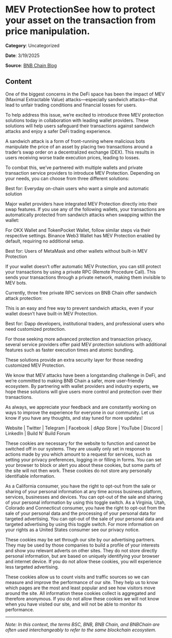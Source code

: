 # MEV ProtectionSee how to protect your asset on the transaction from price manipulation.

**Category**: Uncategorized

**Date**: 3/19/2025

**Source**: [BNB Chain Blog](https://www.bnbchain.org/en/blog/protecting-users-from-sandwich-attacks-bnb-chain-introduces-mev-protection-with-several-wallets)

## Content

One of the biggest concerns in the DeFi space has been the impact of MEV (Maximal Extractable Value) attacks—especially sandwich attacks—that lead to unfair trading conditions and financial losses for users.

To help address this issue, we’re excited to introduce three MEV protection solutions today in collaboration with leading wallet providers. These solutions will help users safeguard their transactions against sandwich attacks and enjoy a safer DeFi trading experience.

A sandwich attack is a form of front-running where malicious bots manipulate the price of an asset by placing two transactions around a trader’s swap order on a decentralized exchange (DEX). This results in users receiving worse trade execution prices, leading to losses.

To combat this, we’ve partnered with multiple wallets and private transaction service providers to introduce MEV Protection. Depending on your needs, you can choose from three different solutions:

Best for: Everyday on-chain users who want a simple and automatic solution

Major wallet providers have integrated MEV Protection directly into their swap features. If you use any of the following wallets, your transactions are automatically protected from sandwich attacks when swapping within the wallet:

For OKX Wallet and TokenPocket Wallet, follow similar steps via their respective settings. Binance Web3 Wallet has MEV Protection enabled by default, requiring no additional setup.

Best for: Users of MetaMask and other wallets without built-in MEV Protection

If your wallet doesn’t offer automatic MEV Protection, you can still protect your transactions by using a private RPC (Remote Procedure Call). This sends your transactions through a private network, making them invisible to MEV bots.

Currently, three free private RPC services on BNB Chain offer sandwich attack protection:

This is an easy and free way to prevent sandwich attacks, even if your wallet doesn’t have built-in MEV Protection.

Best for: Dapp developers, institutional traders, and professional users who need customized protection.

For those seeking more advanced protection and transaction privacy, several service providers offer paid MEV protection solutions with additional features such as faster execution times and atomic bundling.

These solutions provide an extra security layer for those needing customized MEV Protection.

We know that MEV attacks have been a longstanding challenge in DeFi, and we’re committed to making BNB Chain a safer, more user-friendly ecosystem. By partnering with wallet providers and industry experts, we hope these solutions will give users more control and protection over their transactions.

As always, we appreciate your feedback and are constantly working on ways to improve the experience for everyone in our community. Let us know if you have any thoughts, and stay tuned for more updates!

Website | Twitter | Telegram | Facebook | dApp Store | YouTube | Discord | LinkedIn | Build N' Build Forum

These cookies are necessary for the website to function and cannot be switched off in our systems. They are usually only set in response to actions made by you which amount to a request for services, such as setting your privacy preferences, logging in or filling in forms. You can set your browser to block or alert you about these cookies, but some parts of the site will not then work. These cookies do not store any personally identifiable information.

As a California consumer, you have the right to opt-out from the sale or sharing of your personal information at any time across business platform, services, businesses and devices. You can opt-out of the sale and sharing of your personal information by using this toggle switch. As a Virginia, Utah, Colorado and Connecticut consumer, you have the right to opt-out from the sale of your personal data and the processing of your personal data for targeted advertising. You can opt-out of the sale of your personal data and targeted advertising by using this toggle switch. For more information on your rights as a United States consumer see our privacy notice.

These cookies may be set through our site by our advertising partners. They may be used by those companies to build a profile of your interests and show you relevant adverts on other sites. They do not store directly personal information, but are based on uniquely identifying your browser and internet device. If you do not allow these cookies, you will experience less targeted advertising.

These cookies allow us to count visits and traffic sources so we can measure and improve the performance of our site. They help us to know which pages are the most and least popular and see how visitors move around the site. All information these cookies collect is aggregated and therefore anonymous. If you do not allow these cookies we will not know when you have visited our site, and will not be able to monitor its performance.



---

*Note: In this context, the terms BSC, BNB, BNB Chain, and BNBChain are often used interchangeably to refer to the same blockchain ecosystem.*
